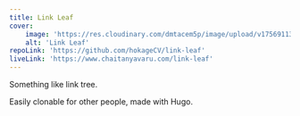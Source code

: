 ```yaml
---
title: Link Leaf
cover:
    image: 'https://res.cloudinary.com/dmtacem5p/image/upload/v1756911344/blog/link_leaf.webp'
    alt: 'Link Leaf'
repoLink: 'https://github.com/hokageCV/link-leaf'
liveLink: 'https://www.chaitanyavaru.com/link-leaf'
---
```


Something like link tree.

Easily clonable for other people, made with Hugo.

